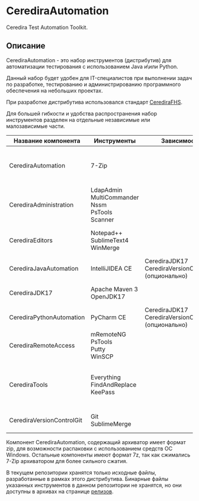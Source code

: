 # CerediraAutomation

Ceredira Test Automation Toolkit.

## Описание

CerediraAutomation - это набор инструментов (дистрибутив) для автоматизации тестирования с использованием Java и\или Python.

Данный набор будет удобен для IT-специалистов при выполнении задач по разработке, тестированию и
администрированию программного обеспечения на небольших проектах.

При разработке дистрибутива использовался стандарт [CerediraFHS](https://github.com/Ceredira/CerediraFHS).

Для большей гибкости и удобства распространения набор инструментов разделен на отдельные независимые
или малозависимые части.

| Название компонента       | Инструменты                                                   | Зависимости                                               | Описание                                                                                 |
|---------------------------|---------------------------------------------------------------|-----------------------------------------------------------|------------------------------------------------------------------------------------------|
| CerediraAutomation        | 7-Zip                                                         |                                                           | Компонент с архиватором, для возможности распаковки других архивов                       |
| CerediraAdministration    | LdapAdmin<br/>MultiCommander<br/>Nssm<br/>PsTools<br/>Scanner |                                                           | Инструменты для администрирования ОС Windows                                             |
| CerediraEditors           | Notepad++<br/>SublimeText4<br/>WinMerge                       |                                                           | Инструменты для работы с текстовыми файлами                                              |
| CerediraJavaAutomation    | IntelliJIDEA CE                                               | CerediraJDK17<br/>CerediraVersionControlGit (опционально) | Среда разработки для автоматизации на Java                                               |
| CerediraJDK17             | Apache Maven 3<br/>OpenJDK17                                  |                                                           | Инструменты для запуска Java приложений                                                  |
| CerediraPythonAutomation  | PyCharm CE                                                    | CerediraJDK17<br/>CerediraVersionControlGit (опционально) | Среда разработки для автоматизации на Python                                             |
| CerediraRemoteAccess      | mRemoteNG<br/>PsTools<br/>Putty<br/>WinSCP                    |                                                           | Инструменты для подключения к удаленным серверам                                         |
| CerediraTools             | Everything<br/>FindAndReplace<br/>KeePass                     |                                                           | Дополнительные инструменты, для быстрого поиска в ОС, замены в файлах и хранения паролей |
| CerediraVersionControlGit | Git<br/>SublimeMerge                                          |                                                           | Инструменты для проектов с контролем версий                                              |

Компонент CerediraAutomation, содержащий архиватор имеет формат zip, для возможности распаковки
с использованием средств ОС Windows. Остальные компоненты имеют формат 7z, так как сжимались 7-Zip
архиватором для более сильного сжатия.

В текущем репозитории хранятся только исходные файлы, разработанные в рамках этого дистрибутива.
Бинарные файлы указанных инструментов в данном репозитории не хранятся, но они доступны в архивах
на странице [релизов](https://github.com/Ceredira/CerediraAutomation/releases).